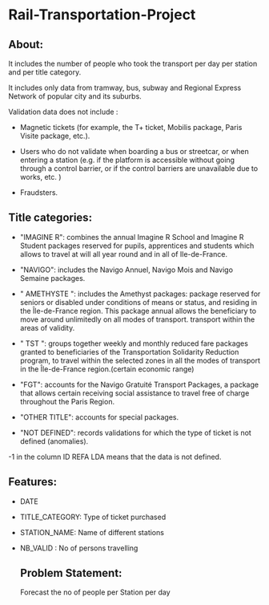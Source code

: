 # Rail-Transportation-Project

## About:

It includes the number of people who took the transport per day per station and per title category.

It includes only data from tramway, bus, subway and Regional Express Network of popular city and its suburbs.

Validation data does not include : 

- Magnetic tickets (for example, the T+ ticket, Mobilis package, Paris Visite package, etc.).

- Users who do not validate when boarding a bus or streetcar, or when entering a station (e.g. if the platform is accessible without going through a control barrier, or if the control barriers are unavailable due to works, etc. )

- Fraudsters.

## Title categories:

- "IMAGINE R": combines the annual Imagine R School and Imagine R Student packages reserved for pupils, apprentices and students which allows to travel at will all year round and in all of Ile-de-France.

- "NAVIGO": includes the Navigo Annuel, Navigo Mois and Navigo Semaine packages.

- " AMETHYSTE ": includes the Amethyst packages: package reserved for seniors or disabled under conditions of means or status, and residing in the Île-de-France region. This package annual allows the beneficiary to move around unlimitedly on all modes of transport. transport within the areas of validity.

- " TST ": groups together weekly and monthly reduced fare packages granted to beneficiaries of the Transportation Solidarity Reduction program, to travel within the selected zones in all the modes of transport in the Île-de-France region.(certain economic range)

- "FGT": accounts for the Navigo Gratuité Transport Packages, a package that allows certain receiving social assistance to travel free of charge throughout the Paris Region.

- "OTHER TITLE": accounts for special packages.

- "NOT DEFINED": records validations for which the type of ticket is not defined (anomalies).

-1 in the column ID REFA LDA means that the data is not defined.

## Features:
- DATE

- TITLE_CATEGORY: Type of ticket purchased
  
- STATION_NAME: Name of different stations
  
- NB_VALID : No of persons travelling

  ## Problem Statement:
  Forecast the no of people per Station per day
